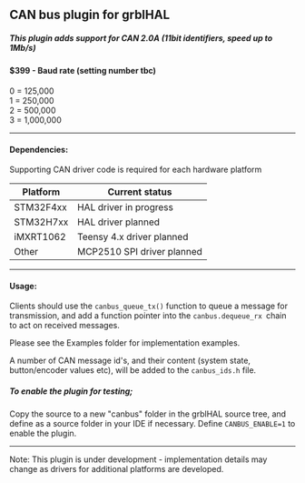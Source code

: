 ## CAN bus plugin for grblHAL
##### This plugin adds support for CAN 2.0A (11bit identifiers, speed up to 1Mb/s)

#### $399 - Baud rate (setting number tbc)
0 = 125,000  
1 = 250,000  
2 = 500,000  
3 = 1,000,000  

---
#### Dependencies:
Supporting CAN driver code is required for each hardware platform

|Platform|Current status|
|-|-|
|STM32F4xx|HAL driver in progress|
|STM32H7xx|HAL driver planned|
|iMXRT1062|Teensy 4.x driver planned|
|Other|MCP2510 SPI driver planned|

---
#### Usage:
Clients should use the `canbus_queue_tx()` function to queue a message for transmission, and add a
function pointer into the `canbus.dequeue_rx `chain to act on received messages.

Please see the Examples folder for implementation examples.

A number of CAN message id's, and their content (system state, button/encoder values etc), will be added to the `canbus_ids.h` file.

##### To enable the plugin for testing;
Copy the source to a new "canbus" folder in the grblHAL source tree, and define as a source folder in your IDE if necessary. 
Define `CANBUS_ENABLE=1` to enable the plugin.

---

Note: This plugin is under development - implementation details may change as drivers for additional platforms are developed.
